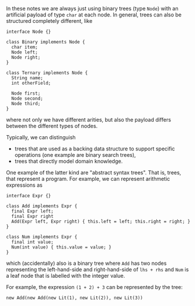 In these notes we are always just using binary trees (type `Node`) 
with an artificial payload of type `char` at each node.
In general, trees can also be structured completely different, like

    interface Node {}

    class Binary implements Node {
      char item;
      Node left;
      Node right;
    }

    class Ternary implements Node {
      String name;
      int otherField;

      Node first;
      Node second;
      Node third;
    }

where not only we have different arities, but also the payload
differs between the different types of nodes.

Typically, we can distinguish 

- trees that are used as a backing data structure to support specific operations  (one example are binary search trees),
- trees that directly model domain knowledge.

One example of the latter kind are "abstract syntax trees". That is, trees, that
represent a program. For example, we can represent arithmetic expressions as


    interface Expr {}
    
    class Add implements Expr {
      final Expr left;
      final Expr right
      Add(Expr left, Expr right) { this.left = left; this.right = right; }
    }
    
    class Num implements Expr {
      final int value;
      Num(int value) { this.value = value; }
    }

which (accidentally) also is a binary tree where `Add` has two nodes representing
the left-hand-side and right-hand-side of `lhs + rhs` and `Num` is a leaf node that
is labelled with the integer value. 

For example, the expression `(1 + 2) + 3` can be represented by the tree:

    new Add(new Add(new Lit(1), new Lit(2)), new Lit(3))


 

